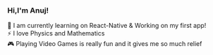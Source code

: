 ### Hi,I'm Anuj!

💭 I am currently learning on React-Native & Working on my first app!</br>
⚡ I love Physics and Mathematics</br>
🎮 Playing Video Games is really fun and it gives me so much relief</br>
